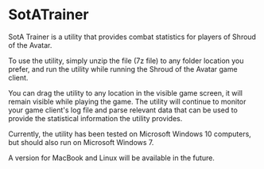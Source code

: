 # SotATrainer
SotA Trainer is a utility that provides combat statistics for players of Shroud of the Avatar.

To use the utility, simply unzip the file (7z file) to any folder location you prefer, and run the utility
while running the Shroud of the Avatar game client.

You can drag the utility to any location in the visible game screen, it will remain visible
while playing the game.  The utility will continue to monitor your game client's log file and
parse relevant data that can be used to provide the statistical information the utility provides.

Currently, the utility has been tested on Microsoft Windows 10 computers, but should also run on
Microsoft Windows 7.

A version for MacBook and Linux will be available in the future.
